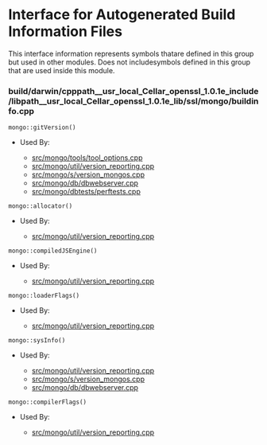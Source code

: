 
# Interface for Autogenerated Build Information Files
This interface information represents symbols thatare defined in this group but used in other modules.  Does not includesymbols defined in this group that are used inside this module.

### build/darwin/cpppath\_\_usr\_local\_Cellar\_openssl\_1.0.1e\_include/libpath\_\_usr\_local\_Cellar\_openssl\_1.0.1e\_lib/ssl/mongo/buildinfo.cpp

<div></div>

    mongo::gitVersion()

- Used By:

    - [src/mongo/tools/tool\_options.cpp](../../../tools/tools)
    - [src/mongo/util/version\_reporting.cpp](../../../utilities/utilities)
    - [src/mongo/s/version\_mongos.cpp](../../../sharding/sharding)
    - [src/mongo/db/dbwebserver.cpp](../../../network/web\_server)
    - [src/mongo/dbtests/perftests.cpp](../../../tests/unit\_tests)

<div></div>

    mongo::allocator()

- Used By:

    - [src/mongo/util/version\_reporting.cpp](../../../utilities/utilities)

<div></div>

    mongo::compiledJSEngine()

- Used By:

    - [src/mongo/util/version\_reporting.cpp](../../../utilities/utilities)

<div></div>

    mongo::loaderFlags()

- Used By:

    - [src/mongo/util/version\_reporting.cpp](../../../utilities/utilities)

<div></div>

    mongo::sysInfo()

- Used By:

    - [src/mongo/util/version\_reporting.cpp](../../../utilities/utilities)
    - [src/mongo/s/version\_mongos.cpp](../../../sharding/sharding)
    - [src/mongo/db/dbwebserver.cpp](../../../network/web\_server)

<div></div>

    mongo::compilerFlags()

- Used By:

    - [src/mongo/util/version\_reporting.cpp](../../../utilities/utilities)
